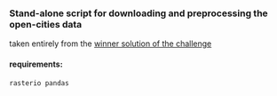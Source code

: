 ### Stand-alone script for downloading and preprocessing the open-cities data

taken entirely from the [winner solution of the challenge](https://github.com/drivendataorg/open-cities-ai-challenge/tree/master/1st%20Place)

#### requirements:

``rasterio pandas``

